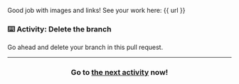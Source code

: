 Good job with images and links! See your work here: {{ url }}

### :keyboard: Activity: Delete the branch

Go ahead and delete your branch in this pull request.

<hr>
<h3 align="center">Go to <a href="{{ prUrl }}">the next activity</a> now!</h3>
